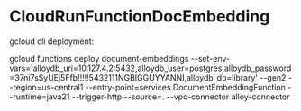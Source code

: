 # CloudRunFunctionDocEmbedding

gcloud cli deployment:

gcloud functions deploy document-embeddings --set-env-vars='alloydb_uri=10.127.4.2:5432,alloydb_user=postgres,alloydb_password=37ni7sSyUEj5Ffb!!!!!5432111NGBIGGUYYANNI,alloydb_db=library' --gen2 --region=us-central1 --entry-point=services.DocumentEmbeddingFunction --runtime=java21 --trigger-http --source=. --vpc-connector alloy-connector
